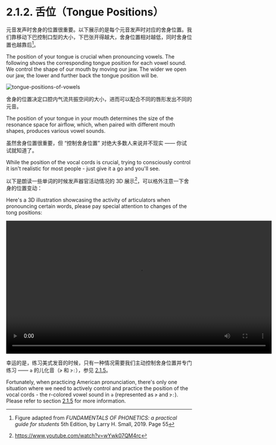 # 2.1.2. 舌位（Tongue Positions）

元音发声时舍身的位置很重要。以下展示的是每个元音发声时对应的舍身位置。我们靠移动下巴控制口型的大小，下巴张开得越大，舍身位置相对越低，同时舍身位置也越靠后[^1]。

The position of your tongue is crucial when pronouncing vowels. The following shows the corresponding tongue position for each vowel sound. We control the shape of our mouth by moving our jaw. The wider we open our jaw, the lower and further back the tongue position will be.

![tongue-positions-of-vowels](/images/tongue-positions-of-vowels.svg)

舍身的位置决定口腔内气流共振空间的大小，进而可以配合不同的唇形发出不同的元音。

The position of your tongue in your mouth determines the size of the resonance space for airflow, which, when paired with different mouth shapes, produces various vowel sounds.

虽然舍身位置很重要，但 “控制舍身位置” 对绝大多数人来说并不现实 —— 你试试就知道了。

While the position of the vocal cords is crucial, trying to consciously control it isn't realistic for most people - just give it a go and you'll see.

以下是朗读一些单词的时候发声器官活动情况的 3D 展示[^2]，可以格外注意一下舍身的位置变动：

Here's a 3D illustration showcasing the activity of articulators when pronouncing certain words, please pay special attention to changes of the tong positions:

<video controls width="720"> <source src="/videos/3d-presentation.mp4" type="video/mp4"></source>Your browser does not support the video tag. </video>

幸运的是，练习美式发音的时候，只有一种情况需要我们主动控制舍身位置并专门练习 —— `ə` 的儿化音（`ɚ` 和 `ɝː`），参见 [2.1.5](2.1.5-ə)。

Fortunately, when practicing American pronunciation, there's only one situation where we need to actively control and practice the position of the vocal cords - the r-colored vowel sound in `ə` (represented as `ɚ` and `ɝː`). Please refer to section [2.1.5](2.1.5-ə) for more information.

[^1]: Figure adapted from *FUNDAMENTALS OF PHONETICS: a practical guide for students* 5th Edition, by Larry H. Small, 2019. Page 55
[^2]: https://www.youtube.com/watch?v=wYwk07QM4rc